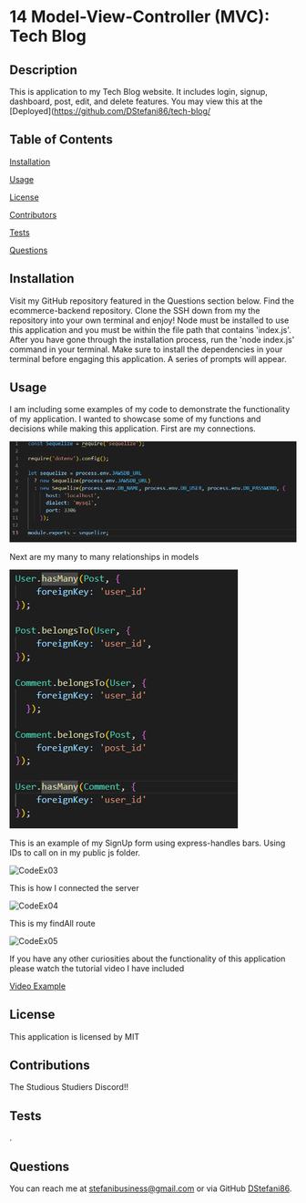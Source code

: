 # 14 Model-View-Controller (MVC): Tech Blog

## Description
This is application to my Tech Blog website. It includes login, signup, dashboard, post, edit, and delete features. You may view this at the [Deployed](https://github.com/DStefani86/tech-blog/

## Table of Contents

[Installation](#installation)

[Usage](#usage)

[License](#license)

[Contributors](#contributions)

[Tests](#tests)

[Questions](#questions)


## Installation
Visit my GitHub repository featured in the Questions section below. Find the ecommerce-backend repository. Clone the SSH down from my the repository into your own terminal and enjoy! Node must be installed to use this application and you must be within the file path that contains 'index.js'. After you have gone through the installation process, run the 'node index.js' command in your terminal. Make sure to install the dependencies in your terminal before engaging this application. A series of prompts will appear.

## Usage

I am including some examples of my code to demonstrate the functionality of my application. I wanted to showcase some of my functions and decisions while making this application. First are my connections.

![CodeEx01](./images/CodeEx01.png)

Next are my many to many relationships in models

![CodeEx02](./images/CodeEx02.png)

This is an example of my SignUp form using express-handles bars. Using IDs to call on in my public js folder.

![CodeEx03](./Develop/images/CodeEx03.png)

This is how I connected the server

![CodeEx04](./Develop/images/CodeEx04.png)

This is my findAll route 

![CodeEx05](./Develop/images/CodeEx05.png)



If you have any other curiosities about the functionality of this application please watch the tutorial video I have included

[Video Example](https://drive.google.com/file/d/1-mR0Hd8pzo5zcp_vcH7SxZd3DuB4RglB/view)



## License 
This application is licensed by MIT

## Contributions
The Studious Studiers Discord!!

## Tests
.

## Questions
You can reach me at stefanibusiness@gmail.com or via GitHub [DStefani86](https://github.com/DStefani86).